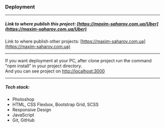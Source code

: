 
### Deployment

***

##### Link to where publish this project: [https://maxim-saharov.com.ua/Uber](https://maxim-saharov.com.ua/Uber)

Link to where publish other projects: [https://maxim-saharov.com.ua](https://maxim-saharov.com.ua)

***

If you want deployment at your PC, after clone project run the command "npm install" in your project directory.  
And you can see project on [http://localhost:3000](http://localhost:3000 )

***

##### Tech stack:

* Photoshop
* HTML, CSS Flexbox, Bootstrap Grid, SCSS
* Responsive Design
* JavaScript
* Git, GitHub
